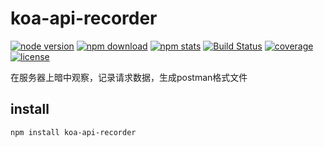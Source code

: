 # koa-api-recorder
[![node version][node-image]][node-url]
[![npm download][download-image]][download-url]
[![npm stats][npm-image]][npm-url]
[![Build Status][travis-image]][travis-url]
[![coverage][coveralls-image]][coveralls-url]
[![license][license-image]][license-url]

[npm-image]: https://img.shields.io/npm/v/koa-api-recorder.svg?maxAge=2592000&style=flat-square
[npm-url]: https://www.npmjs.com/package/koa-api-recorder
[download-image]: https://img.shields.io/npm/dm/koa-api-recorder.svg?maxAge=2592000&style=flat-square
[download-url]: https://www.npmjs.com/package/koa-api-recorder
[node-image]: https://img.shields.io/node/v/koa-api-recorder.svg?maxAge=2592000&style=flat-square
[node-url]: http://nodejs.org/download/
[travis-image]: https://travis-ci.org/BroKun/koa-api-recorder.svg?branch=master
[travis-url]: https://travis-ci.org/BroKun/koa-api-recorder
[coveralls-image]: https://img.shields.io/coveralls/BroKun/koa-api-recorder/master.svg?maxAge=2592000&style=flat-square
[coveralls-url]: https://coveralls.io/r/BroKun/koa-api-recorder
[license-image]: https://img.shields.io/npm/l/koa-api-recorder.svg?maxAge=2592000&style=flat-square
[license-url]: https://github.com/BroKun/koa-api-recorder/blob/master/LICENSE
在服务器上暗中观察，记录请求数据，生成postman格式文件

## install
```
npm install koa-api-recorder
```

